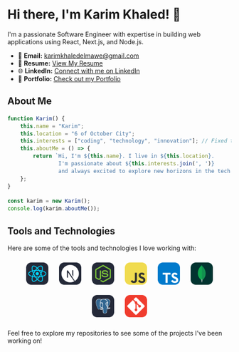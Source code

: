 # Hi there, I'm Karim Khaled! 👋

I'm a passionate Software Engineer with expertise in building web applications using React, Next.js, and Node.js.

- 📧 **Email:** [karimkhaledelmawe@gmail.com](mailto:karimkhaledelmawe@gmail.com)
- 📄 **Resume:** [View My Resume](https://docs.google.com/document/d/1JOPXu8fxs2WfmQsEOkvHwhEfknSWOv26/edit)
- 🌐 **LinkedIn:** [Connect with me on LinkedIn](https://www.linkedin.com/in/karimkhaled0/)
- 📝 **Portfolio:** [Check out my Portfolio](https://www.karimkhaled.software/)

## About Me

```javascript
function Karim() {
    this.name = "Karim";
    this.location = "6 of October City";
    this.interests = ["coding", "technology", "innovation"]; // Fixed the quotes here
    this.aboutMe = () => {
        return `Hi, I'm ${this.name}. I live in ${this.location}.
                I'm passionate about ${this.interests.join(', ')}
                and always excited to explore new horizons in the tech world.`;
    };
}

const karim = new Karim();
console.log(karim.aboutMe());
```

## Tools and Technologies

Here are some of the tools and technologies I love working with:

<style>
  .center-images {
    text-align: center;
  }

  .center-images img {
    display: inline-block;
    padding: 10px;
  }
</style>

<div class="center-images">
    <img src="https://github.com/tandpfun/skill-icons/blob/main/icons/React-Dark.svg" alt="React" width="50" height="50">
    <img src="https://github.com/tandpfun/skill-icons/blob/main/icons/NextJS-Dark.svg" alt="Next.js" width="50" height="50">
    <img src="https://github.com/tandpfun/skill-icons/blob/main/icons/NodeJS-Dark.svg" alt="Node.js" width="50" height="50">
    <img src="https://github.com/tandpfun/skill-icons/blob/main/icons/JavaScript.svg" alt="JavaScript" width="50" height="50">
    <img src="https://github.com/tandpfun/skill-icons/blob/main/icons/TypeScript.svg" alt="TypeScript" width="50" height="50">
    <img src="https://github.com/tandpfun/skill-icons/blob/main/icons/MongoDB.svg" alt="MongoDB" width="50" height="50">
    <img src="https://github.com/tandpfun/skill-icons/blob/main/icons/PostgreSQL-Dark.svg" alt="PostgreSQL" width="50" height="50">
    <img src="https://github.com/tandpfun/skill-icons/blob/main/icons/Git.svg" alt="Git" width="50" height="50">
</div>


Feel free to explore my repositories to see some of the projects I've been working on!

